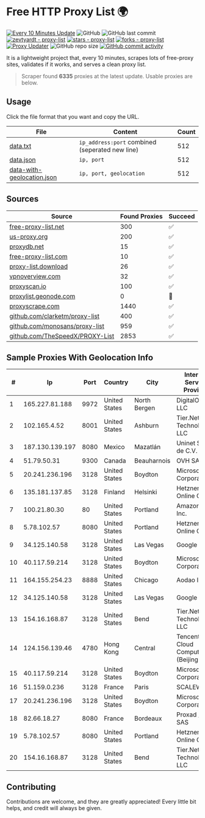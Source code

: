 
# Free HTTP Proxy List 🌍

[![Every 10 Minutes Update](https://github.com/mertguvencli/http-proxy-list/actions/workflows/main.yml/badge.svg?branch=main)](https://github.com/mertguvencli/http-proxy-list/actions/workflows/main.yml)
![GitHub](https://img.shields.io/github/license/mertguvencli/http-proxy-list)
![GitHub last commit](https://img.shields.io/github/last-commit/mertguvencli/http-proxy-list)
[![zevtyardt - proxy-list](https://img.shields.io/static/v1?label=zevtyardt&message=proxy-list&color=blue&logo=github)](https://github.com/zevtyardt/proxy-list "Go to GitHub repo")
[![stars - proxy-list](https://img.shields.io/github/stars/zevtyardt/proxy-list?style=social)](https://github.com/zevtyardt/proxy-list)
[![forks - proxy-list](https://img.shields.io/github/forks/zevtyardt/proxy-list?style=social)](https://github.com/zevtyardt/proxy-list)
[![Proxy Updater](https://github.com/zevtyardt/proxy-list/workflows/Proxy%20Updater/badge.svg)](https://github.com/zevtyardt/proxy-list/actions?query=workflow:"Proxy+Updater")
![GitHub repo size](https://img.shields.io/github/repo-size/zevtyardt/proxy-list)
[![GitHub commit activity](https://img.shields.io/github/commit-activity/m/zevtyardt/proxy-list?logo=commits)](https://github.com/zevtyardt/proxy-list/commits/main)

It is a lightweight project that, every 10 minutes, scrapes lots of free-proxy sites, validates if it works, and serves a clean proxy list.

> Scraper found **6335** proxies at the latest update. Usable proxies are below.

## Usage

Click the file format that you want and copy the URL.

|File|Content|Count|
|----|-------|-----|
|[data.txt](https://raw.githubusercontent.com/mertguvencli/http-proxy-list/main/proxy-list/data.txt)|`ip_address:port` combined (seperated new line)|512|
|[data.json](https://raw.githubusercontent.com/mertguvencli/http-proxy-list/main/proxy-list/data.json)|`ip, port`|512|
|[data-with-geolocation.json](https://raw.githubusercontent.com/mertguvencli/http-proxy-list/main/proxy-list/data-with-geolocation.json)|`ip, port, geolocation`|512|

## Sources

|Source|Found Proxies|Succeed|
|------|-------------|-------|
|[free-proxy-list.net](https://free-proxy-list.net)|300|✅|
|[us-proxy.org](https://www.us-proxy.org)|200|✅|
|[proxydb.net](http://proxydb.net)|15|✅|
|[free-proxy-list.com](https://free-proxy-list.com/?page=&port=&type%5B%5D=http&type%5B%5D=https&up_time=0&search=Search)|10|✅|
|[proxy-list.download](https://www.proxy-list.download/HTTP)|26|✅|
|[vpnoverview.com](https://vpnoverview.com/privacy/anonymous-browsing/free-proxy-servers)|32|✅|
|[proxyscan.io](https://www.proxyscan.io)|100|✅|
|[proxylist.geonode.com](https://proxylist.geonode.com/api/proxy-list?limit=300&page=1&sort_by=lastChecked&sort_type=desc&protocols=http,https)|0|🚫|
|[proxyscrape.com](https://api.proxyscrape.com/v2/?request=displayproxies&protocol=http&timeout=10000&country=all&ssl=all&anonymity=all)|1440|✅|
|[github.com/clarketm/proxy-list](https://raw.githubusercontent.com/clarketm/proxy-list/master/proxy-list-raw.txt)|400|✅|
|[github.com/monosans/proxy-list](https://raw.githubusercontent.com/monosans/proxy-list/main/proxies/http.txt)|959|✅|
|[github.com/TheSpeedX/PROXY-List](https://raw.githubusercontent.com/TheSpeedX/PROXY-List/master/http.txt)|2853|✅|


## Sample Proxies With Geolocation Info

|#|Ip|Port|Country|City|Internet Service Provider|
|-|--|----|-------|----|-------------------------|
|1|165.227.81.188|9972|United States|North Bergen|DigitalOcean, LLC|
|2|102.165.4.52|8001|United States|Ashburn|Tier.Net Technologies LLC|
|3|187.130.139.197|8080|Mexico|Mazatlán|Uninet S.A. de C.V.|
|4|51.79.50.31|9300|Canada|Beauharnois|OVH SAS|
|5|20.241.236.196|3128|United States|Boydton|Microsoft Corporation|
|6|135.181.137.85|3128|Finland|Helsinki|Hetzner Online GmbH|
|7|100.21.80.30|80|United States|Portland|Amazon.com, Inc.|
|8|5.78.102.57|8080|United States|Portland|Hetzner Online GmbH|
|9|34.125.140.58|3128|United States|Las Vegas|Google LLC|
|10|40.117.59.214|3128|United States|Boydton|Microsoft Corporation|
|11|164.155.254.23|8888|United States|Chicago|Aodao Inc|
|12|34.125.140.58|3128|United States|Las Vegas|Google LLC|
|13|154.16.168.87|3128|United States|Bend|Tier.Net Technologies LLC|
|14|124.156.139.46|4780|Hong Kong|Central|Tencent Cloud Computing (Beijing) Co|
|15|40.117.59.214|3128|United States|Boydton|Microsoft Corporation|
|16|51.159.0.236|3128|France|Paris|SCALEWAY|
|17|20.241.236.196|3128|United States|Boydton|Microsoft Corporation|
|18|82.66.18.27|8080|France|Bordeaux|Proxad / Free SAS|
|19|5.78.102.57|8080|United States|Portland|Hetzner Online GmbH|
|20|154.16.168.87|3128|United States|Bend|Tier.Net Technologies LLC|



## Contributing

Contributions are welcome, and they are greatly appreciated! Every
little bit helps, and credit will always be given.

